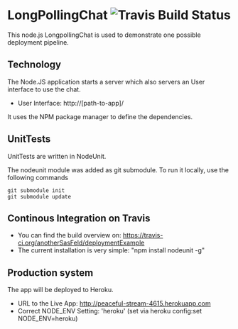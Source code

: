 LongPollingChat  <img src="https://travis-ci.org/anotherSasFeld/deploymentExample.svg?branch=master" alt="Travis Build Status"/>
=========

This node.js LongpollingChat is used to demonstrate one possible deployment pipeline.


Technology
------------

The Node.JS application starts a server which also servers an User interface to use the chat. 

- User Interface: http://[path-to-app]/

It uses the NPM package manager to define the dependencies. 


UnitTests
------------

UnitTests are written in NodeUnit.

The nodeunit module was added as git submodule. To run it locally, use the following commands

```
git submodule init
git submodule update
```


Continous Integration on Travis
------------

- You can find the build overview on: https://travis-ci.org/anotherSasFeld/deploymentExample 
- The current installation is very simple: "npm install nodeunit -g"


Production system
------------

The app will be deployed to Heroku. 

- URL to the Live App: http://peaceful-stream-4615.herokuapp.com
- Correct NODE_ENV Setting: 'heroku' (set via heroku config:set NODE_ENV=heroku)


